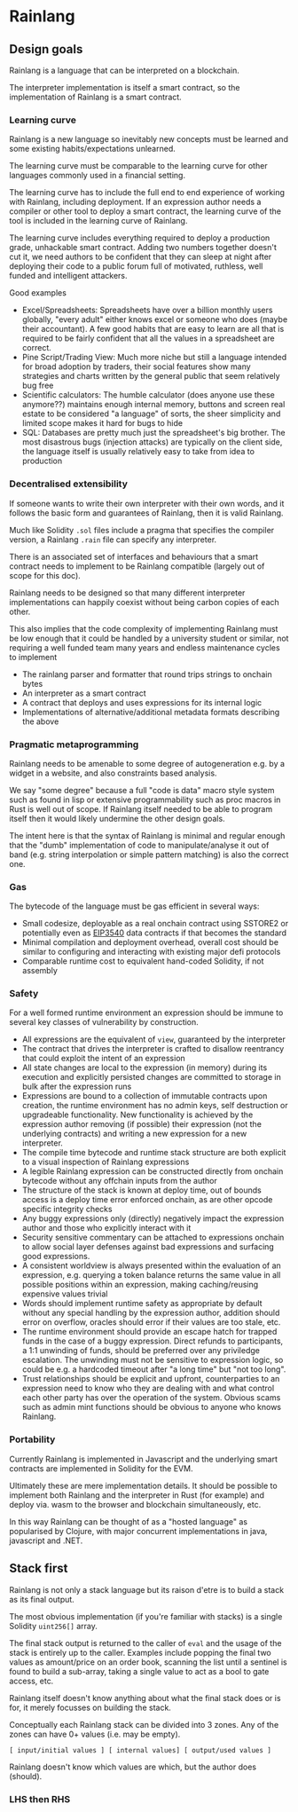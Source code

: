 # Rainlang

## Design goals

Rainlang is a language that can be interpreted on a blockchain.

The interpreter implementation is itself a smart contract, so the implementation
of Rainlang is a smart contract.

### Learning curve

Rainlang is a new language so inevitably new concepts must be learned and some
existing habits/expectations unlearned.

The learning curve must be comparable to the learning curve for other languages
commonly used in a financial setting.

The learning curve has to include the full end to end experience of working with
Rainlang, including deployment. If an expression author needs a compiler or other
tool to deploy a smart contract, the learning curve of the tool is included in
the learning curve of Rainlang.

The learning curve includes everything required to deploy a production grade,
unhackable smart contract. Adding two numbers together doesn't cut it, we need
authors to be confident that they can sleep at night after deploying their code
to a public forum full of motivated, ruthless, well funded and intelligent
attackers.

Good examples

- Excel/Spreadsheets: Spreadsheets have over a billion monthly users globally,
  "every adult" either knows excel or someone who does (maybe their accountant).
  A few good habits that are easy to learn are all that is required to be fairly
  confident that all the values in a spreadsheet are correct.
- Pine Script/Trading View: Much more niche but still a language intended for
  broad adoption by traders, their social features show many strategies and
  charts written by the general public that seem relatively bug free
- Scientific calculators: The humble calculator (does anyone use these anymore??)
  maintains enough internal memory, buttons and screen real estate to be
  considered "a language" of sorts, the sheer simplicity and limited scope makes
  it hard for bugs to hide
- SQL: Databases are pretty much just the spreadsheet's big brother. The most
  disastrous bugs (injection attacks) are typically on the client side, the
  language itself is usually relatively easy to take from idea to production

### Decentralised extensibility

If someone wants to write their own interpreter with their own words, and it
follows the basic form and guarantees of Rainlang, then it is valid Rainlang.

Much like Solidity `.sol` files include a pragma that specifies the compiler
version, a Rainlang `.rain` file can specify any interpreter.

There is an associated set of interfaces and behaviours that a smart contract
needs to implement to be Rainlang compatible (largely out of scope for this doc).

Rainlang needs to be designed so that many different interpreter implementations
can happily coexist without being carbon copies of each other.

This also implies that the code complexity of implementing Rainlang must be low
enough that it could be handled by a university student or similar, not requiring
a well funded team many years and endless maintenance cycles to implement

- The rainlang parser and formatter that round trips strings to onchain bytes
- An interpreter as a smart contract
- A contract that deploys and uses expressions for its internal logic
- Implementations of alternative/additional metadata formats describing the above

### Pragmatic metaprogramming

Rainlang needs to be amenable to some degree of autogeneration e.g. by a widget
in a website, and also constraints based analysis.

We say "some degree" because a full "code is data" macro style system such as
found in lisp or extensive programmability such as proc macros in Rust is well
out of scope. If Rainlang itself needed to be able to program itself then it
would likely undermine the other design goals.

The intent here is that the syntax of Rainlang is minimal and regular enough that
the "dumb" implementation of code to manipulate/analyse it out of band
(e.g. string interpolation or simple pattern matching) is also the correct one.

### Gas

The bytecode of the language must be gas efficient in several ways:

- Small codesize, deployable as a real onchain contract using SSTORE2 or
  potentially even as [EIP3540](https://eips.ethereum.org/EIPS/eip-3540) data
  contracts if that becomes the standard
- Minimal compilation and deployment overhead, overall cost should be similar to
  configuring and interacting with existing major defi protocols
- Comparable runtime cost to equivalent hand-coded Solidity, if not assembly

### Safety

For a well formed runtime environment an expression should be immune to several
key classes of vulnerability by construction.

- All expressions are the equivalent of `view`, guaranteed by the interpreter
- The contract that drives the interpreter is crafted to disallow reentrancy
  that could exploit the intent of an expression
- All state changes are local to the expression (in memory) during its execution
  and explicitly persisted changes are committed to storage in bulk after the
  expression runs
- Expressions are bound to a collection of immutable contracts upon creation,
  the runtime environment has no admin keys, self destruction or upgradeable
  functionality. New functionality is achieved by the expression author removing
  (if possible) their expression (not the underlying contracts) and writing a new
  expression for a new interpreter.
- The compile time bytecode and runtime stack structure are both explicit to
  a visual inspection of Rainlang expressions
- A legible Rainlang expression can be constructed directly from onchain bytecode
  without any offchain inputs from the author
- The structure of the stack is known at deploy time, out of bounds access is a
  deploy time error enforced onchain, as are other opcode specific integrity
  checks
- Any buggy expressions only (directly) negatively impact the expression author
  and those who explicitly interact with it
- Security sensitive commentary can be attached to expressions onchain to allow
  social layer defenses against bad expressions and surfacing good expressions.
- A consistent worldview is always presented within the evaluation of an
  expression, e.g. querying a token balance returns the same value in all
  possible positions within an expression, making caching/reusing expensive
  values trivial
- Words should implement runtime safety as appropriate by default without any
  special handling by the expression author, addition should error on overflow,
  oracles should error if their values are too stale, etc.
- The runtime environment should provide an escape hatch for trapped funds in the
  case of a buggy expression. Direct refunds to participants, a 1:1 unwinding of
  funds, should be preferred over any priviledge escalation. The unwinding must
  not be sensitive to expression logic, so could be e.g. a hardcoded timeout
  after "a long time" but "not too long".
- Trust relationships should be explicit and upfront, counterparties to an
  expression need to know who they are dealing with and what control each other
  party has over the operation of the system. Obvious scams such as admin mint
  functions should be obvious to anyone who knows Rainlang.

### Portability

Currently Rainlang is implemented in Javascript and the underlying smart
contracts are implemented in Solidity for the EVM.

Ultimately these are mere implementation details. It should be possible to
implement both Rainlang and the interpreter in Rust (for example) and deploy via.
wasm to the browser and blockchain simultaneously, etc.

In this way Rainlang can be thought of as a "hosted language" as popularised by
Clojure, with major concurrent implementations in java, javascript and .NET.

## Stack first

Rainlang is not only a stack language but its raison d'etre is to build a stack
as its final output.

The most obvious implementation (if you're familiar with stacks) is a single
Solidity `uint256[]` array.

The final stack output is returned to the caller of `eval` and the usage of the
stack is entirely up to the caller. Examples include popping the final two values
as amount/price on an order book, scanning the list until a sentinel is found to
build a sub-array, taking a single value to act as a bool to gate access, etc.

Rainlang itself doesn't know anything about what the final stack does or is for,
it merely focusses on building the stack.

Conceptually each Rainlang stack can be divided into 3 zones. Any of the zones
can have 0+ values (i.e. may be empty).

`[ input/initial values ] [ internal values] [ output/used values ]`

Rainlang doesn't know which values are which, but the author does (should).

### LHS then RHS

